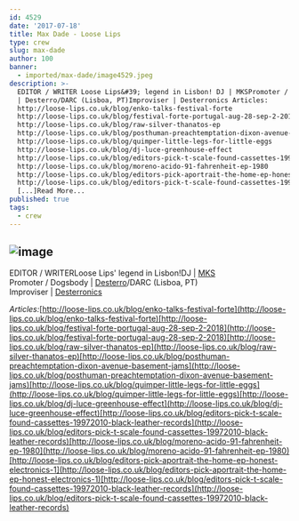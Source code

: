 ```yaml
---
id: 4529
date: '2017-07-18'
title: Max Dade - Loose Lips
type: crew
slug: max-dade
author: 100
banner:
  - imported/max-dade/image4529.jpeg
description: >-
  EDITOR / WRITER Loose Lips&#39; legend in Lisbon! DJ | MKSPromoter / Dogsbody
  | Desterro/DARC (Lisboa, PT)Improviser | Desterronics Articles:
  http://loose-lips.co.uk/blog/enko-talks-festival-forte
  http://loose-lips.co.uk/blog/festival-forte-portugal-aug-28-sep-2-2018
  http://loose-lips.co.uk/blog/raw-silver-thanatos-ep
  http://loose-lips.co.uk/blog/posthuman-preachtemptation-dixon-avenue-basement-jams
  http://loose-lips.co.uk/blog/quimper-little-legs-for-little-eggs
  http://loose-lips.co.uk/blog/dj-luce-greenhouse-effect
  http://loose-lips.co.uk/blog/editors-pick-t-scale-found-cassettes-19972010-black-leather-records
  http://loose-lips.co.uk/blog/moreno-acido-91-fahrenheit-ep-1980
  http://loose-lips.co.uk/blog/editors-pick-aportrait-the-home-ep-honest-electronics-1
  http://loose-lips.co.uk/blog/editors-pick-t-scale-found-cassettes-19972010-black-leather-records
  [...]Read More...
published: true
tags:
  - crew
---
```

![image](../imported/max-dade/image4529.jpeg)
---
EDITOR / WRITERLoose Lips' legend in Lisbon!DJ | [MKS  
](https://www.mixcloud.com/mxdade/)Promoter / Dogsbody | [Desterro](https://www.facebook.com/desterrolx/?ref=br_rs)/DARC (Lisboa, PT)  
Improviser | [Desterronics](https://www.facebook.com/desterronics/?ref=br_rs)

_Articles:_[http://loose-lips.co.uk/blog/enko-talks-festival-forte](http://loose-lips.co.uk/blog/enko-talks-festival-forte)[http://loose-lips.co.uk/blog/festival-forte-portugal-aug-28-sep-2-2018](http://loose-lips.co.uk/blog/festival-forte-portugal-aug-28-sep-2-2018)[http://loose-lips.co.uk/blog/raw-silver-thanatos-ep](http://loose-lips.co.uk/blog/raw-silver-thanatos-ep)[http://loose-lips.co.uk/blog/posthuman-preachtemptation-dixon-avenue-basement-jams](http://loose-lips.co.uk/blog/posthuman-preachtemptation-dixon-avenue-basement-jams)[http://loose-lips.co.uk/blog/quimper-little-legs-for-little-eggs](http://loose-lips.co.uk/blog/quimper-little-legs-for-little-eggs)[http://loose-lips.co.uk/blog/dj-luce-greenhouse-effect](http://loose-lips.co.uk/blog/dj-luce-greenhouse-effect)[http://loose-lips.co.uk/blog/editors-pick-t-scale-found-cassettes-19972010-black-leather-records](http://loose-lips.co.uk/blog/editors-pick-t-scale-found-cassettes-19972010-black-leather-records)[http://loose-lips.co.uk/blog/moreno-acido-91-fahrenheit-ep-1980](http://loose-lips.co.uk/blog/moreno-acido-91-fahrenheit-ep-1980)[http://loose-lips.co.uk/blog/editors-pick-aportrait-the-home-ep-honest-electronics-1](http://loose-lips.co.uk/blog/editors-pick-aportrait-the-home-ep-honest-electronics-1)[http://loose-lips.co.uk/blog/editors-pick-t-scale-found-cassettes-19972010-black-leather-records](http://loose-lips.co.uk/blog/editors-pick-t-scale-found-cassettes-19972010-black-leather-records)